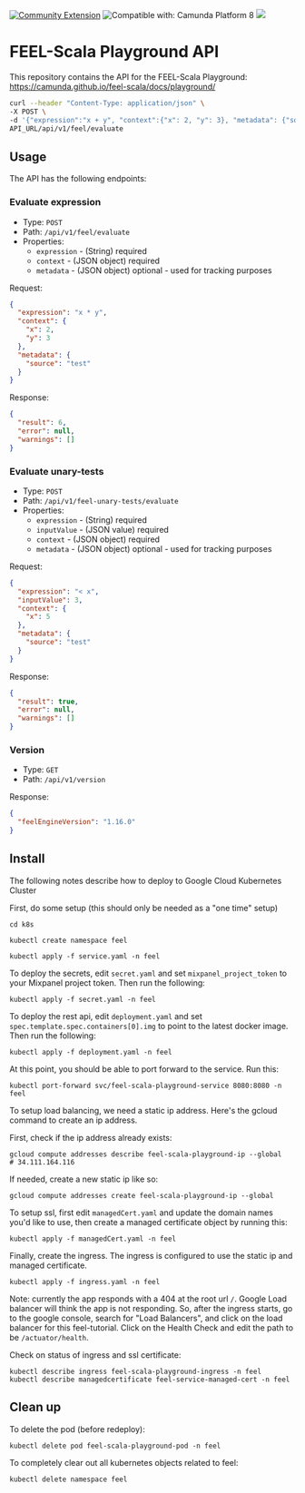 [![Community Extension](https://img.shields.io/badge/Community%20Extension-An%20open%20source%20community%20maintained%20project-FF4700)](https://github.com/camunda-community-hub/community)
![Compatible with: Camunda Platform 8](https://img.shields.io/badge/Compatible%20with-Camunda%20Platform%208-0072Ce)
[![](https://img.shields.io/badge/Lifecycle-Stable-brightgreen)](https://github.com/Camunda-Community-Hub/community/blob/main/extension-lifecycle.md#stable-)

# FEEL-Scala Playground API

This repository contains the API for the FEEL-Scala Playground: https://camunda.github.io/feel-scala/docs/playground/

```bash
curl --header "Content-Type: application/json" \
-X POST \
-d '{"expression":"x + y", "context":{"x": 2, "y": 3}, "metadata": {"source": "camunda-academy", "page": "test"}}' \
API_URL/api/v1/feel/evaluate  
```

## Usage

The API has the following endpoints:

### Evaluate expression

- Type: `POST`
- Path: `/api/v1/feel/evaluate`
- Properties:
  - `expression` - (String) required
  - `context` - (JSON object) required
  - `metadata` - (JSON object) optional - used for tracking purposes 

Request:

```json
{
  "expression": "x * y",
  "context": {
    "x": 2,
    "y": 3
  },
  "metadata": {
    "source": "test"
  }
}
```

Response:

```json
{
  "result": 6,
  "error": null,
  "warnings": []
}
```

### Evaluate unary-tests

- Type: `POST`
- Path: `/api/v1/feel-unary-tests/evaluate`
- Properties:
  - `expression` - (String) required
  - `inputValue` - (JSON value) required
  - `context` - (JSON object) required
  - `metadata` - (JSON object) optional - used for tracking purposes
 
Request:

```json
{
  "expression": "< x",
  "inputValue": 3,
  "context": {
    "x": 5
  },
  "metadata": {
    "source": "test"
  }
}
```

Response:

```json
{
  "result": true,
  "error": null,
  "warnings": []
}
```

### Version

- Type: `GET`
- Path: `/api/v1/version`

Response:

```json
{
  "feelEngineVersion": "1.16.0"
}
```

## Install

The following notes describe how to deploy to Google Cloud Kubernetes Cluster

First, do some setup (this should only be needed as a "one time" setup)

```shell
cd k8s

kubectl create namespace feel

kubectl apply -f service.yaml -n feel
```

To deploy the secrets, edit `secret.yaml` and set `mixpanel_project_token` to your Mixpanel project token. Then run the following:

```shell
kubectl apply -f secret.yaml -n feel
```

To deploy the rest api, edit `deployment.yaml` and set `spec.template.spec.containers[0].img` to point
to the latest docker image. Then run the following:

```shell
kubectl apply -f deployment.yaml -n feel
```

At this point, you should be able to port forward to the service. Run this:

    kubectl port-forward svc/feel-scala-playground-service 8080:8080 -n feel

To setup load balancing, we need a static ip address. Here's the gcloud command to create an ip address.

First, check if the ip address already exists:

    gcloud compute addresses describe feel-scala-playground-ip --global
    # 34.111.164.116

If needed, create a new static ip like so:

    gcloud compute addresses create feel-scala-playground-ip --global

To setup ssl, first edit `managedCert.yaml` and update the domain names you'd like to use, then create a managed
certificate object by running this:

    kubectl apply -f managedCert.yaml -n feel

Finally, create the ingress. The ingress is configured to use the static ip and managed certificate.

    kubectl apply -f ingress.yaml -n feel

Note: currently the app responds with a 404 at the root url `/`. Google Load balancer will think the app is not
responding. So, after the ingress starts, go to the google console, search for "Load Balancers", and click on the load balancer
for this feel-tutorial. Click on the Health Check and edit the path to be `/actuator/health`.

Check on status of ingress and ssl certificate:

    kubectl describe ingress feel-scala-playground-ingress -n feel
    kubectl describe managedcertificate feel-service-managed-cert -n feel

## Clean up

To delete the pod (before redeploy):
```shell
kubectl delete pod feel-scala-playground-pod -n feel
```

To completely clear out all kubernetes objects related to feel:
```shell
kubectl delete namespace feel
```
